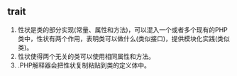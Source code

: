 ## trait



1. 性状是类的部分实现\(常量、属性和方法\)，可以混入一个或者多个现有的PHP类中，性状有两个作用，表明类可以做什么\(类似接口\)，提供模块化实践\(类似类\)。
2. 性状使得两个无关的类可以使用相同属性和方法。
3. .PHP解释器会把性状复制粘贴到类的定义体中。



